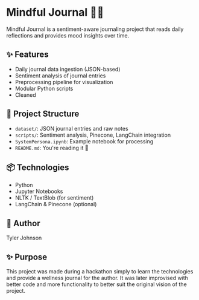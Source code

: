 # Mindful Journal 🧘‍♂️

Mindful Journal is a sentiment-aware journaling project that reads daily reflections and provides mood insights over time.

## ✨ Features

- Daily journal data ingestion (JSON-based)
- Sentiment analysis of journal entries
- Preprocessing pipeline for visualization
- Modular Python scripts
- Cleaned

## 📁 Project Structure

- `dataset/`: JSON journal entries and raw notes
- `scripts/`: Sentiment analysis, Pinecone, LangChain integration
- `SystemPersona.ipynb`: Example notebook for processing
- `README.md`: You're reading it 🙂

## 📦 Technologies

- Python
- Jupyter Notebooks
- NLTK / TextBlob (for sentiment)
- LangChain & Pinecone (optional)

## 📢 Author

Tyler Johnson

## ✨ Purpose
This project was made during a hackathon simply to learn the technologies and provide a wellness journal for the author. It was later improvised with better code and more functionality to better suit the original vision of the project.

